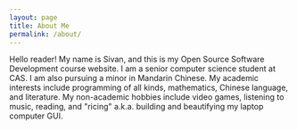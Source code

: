 ```yaml
---
layout: page
title: About Me
permalink: /about/
---
```


Hello reader! My name is Sivan, and this is my Open Source Software Development
course website. I am a senior computer science student at CAS. I am also
pursuing a minor in Mandarin Chinese. My academic interests include programming
of all kinds, mathematics, Chinese language, and literature. My non-academic
hobbies include video games, listening to music, reading, and "ricing" a.k.a.
building and beautifying my laptop computer GUI.
